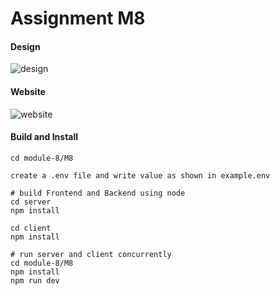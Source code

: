 
# Assignment M8

#### Design

![design](https://github.com/ym-xu/metana-bootcamp/blob/unit-8/module-8/imgs/image.png)

#### Website

![website](https://github.com/ym-xu/metana-bootcamp/blob/unit-8/module-8/imgs/image-1.png)

#### Build and Install

```
cd module-8/M8

create a .env file and write value as shown in example.env

# build Frontend and Backend using node
cd server
npm install

cd client
npm install

# run server and client concurrently
cd module-8/M8
npm install
npm run dev
```